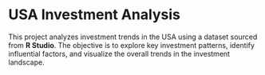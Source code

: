 # USA Investment Analysis
This project analyzes investment trends in the USA using a dataset sourced from **R Studio**. The objective is to explore key investment patterns, identify influential factors, and visualize the overall trends in the investment landscape.
